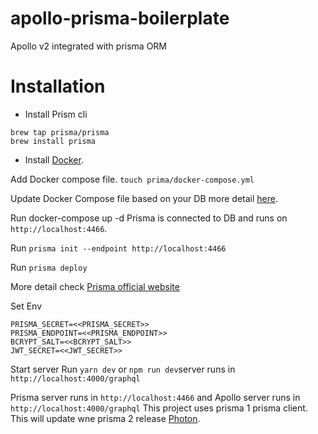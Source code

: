 # apollo-prisma-boilerplate

Apollo v2 integrated with prisma ORM

Installation
==========

* Install Prism cli
```
brew tap prisma/prisma
brew install prisma
```
* Install [Docker](https://docs.docker.com/docker-for-mac/install/).

Add Docker compose file. `touch prima/docker-compose.yml`

Update Docker Compose file based on your DB more detail [here](https://www.prisma.io/docs/1.34/get-started/01-setting-up-prisma-new-database-TYPESCRIPT-t002/).

Run docker-compose up -d Prisma is connected to DB and runs on `http://localhost:4466`.

Run `prisma init --endpoint http://localhost:4466`

Run `prisma deploy`

More detail check [Prisma official website](https://www.prisma.io/docs/1.34/get-started/01-setting-up-prisma-new-database-TYPESCRIPT-t002/)

Set Env
```
PRISMA_SECRET=<<PRISMA_SECRET>>
PRISMA_ENDPOINT=<<PRISMA_ENDPOINT>>
BCRYPT_SALT=<<BCRYPT_SALT>>
JWT_SECRET=<<JWT_SECRET>>
```
Start server 
Run `yarn dev` or `npm run dev`server runs in `http://localhost:4000/graphql`

Prisma server runs in `http://localhost:4466` and Apollo server runs in `http://localhost:4000/graphql` This project uses prisma 1 prisma client. This will update wne prisma 2 release [Photon](https://photonjs.prisma.io/).
